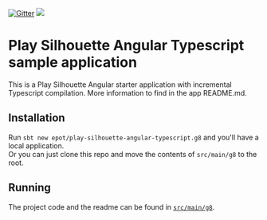 [![Gitter](https://img.shields.io/gitter/room/gitterHQ/gitter.svg)](https://gitter.im/play-silhouette-angular4-seed?utm_source=badge&utm_medium=badge&utm_campaign=pr-badge&utm_content=badge)
[<img src="https://img.shields.io/travis/epot/play-silhouette-angular-typescript.g8.svg"/>](https://travis-ci.org/epot/play-silhouette-angular-typescript.g8)

# Play Silhouette Angular Typescript sample application
This is a Play Silhouette Angular starter application with incremental Typescript compilation.
More information to find in the app README.md.

## Installation
Run `sbt new epot/play-silhouette-angular-typescript.g8` and you'll have a local application.  
Or you can just clone this repo and move the contents of `src/main/g8` to the root.  

## Running
The project code and the readme can be found in [`src/main/g8`](src/main/g8).
